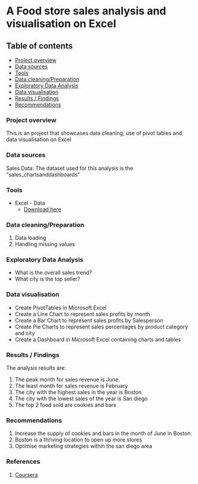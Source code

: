 # A Food store sales analysis and visualisation on Excel


## Table of contents
- [Project overview](#Project-overview)
- [Data sources](Data-sources)
- [Tools](Tools)
- [Data cleaning/Preparation](Data-cleaning/Preparation)
- [Exploratory Data Analysis](Exploratory-Data-Analysis)
- [Data visualisation](Data-visualisation)
- [Results / Findings](Results-/-Findings)
- [Recommendations](Recommendations)


### Project overview
This is an project that showcases data cleaning, use of pivot tables and data visualisation on Excel


### Data sources
Sales Data: The dataset used for this analysis is the "sales_chartsanddashboards"


### Tools
- Excel - Data 
   - [Download here](https://microsoft.com)


### Data cleaning/Preparation
1. Data loading
2. Handling missing values


### Exploratory Data Analysis
- What is the overall sales trend?
- What city is the top seller?


### Data visualisation
- Create PivotTables in Microsoft Excel
- Create a Line Chart to represent sales profits by month
- Create a Bar Chart to represent sales profits by Salesperson
- Create Pie Charts to represent sales percentages by product category and city
- Create a Dashboard in Microsoft Excel containing charts and tables


### Results / Findings
The analysis results are:
1. The peak month for sales revenue is June.
2. The least month for sales revenue is February
3. The city with the highest sales in the year is Boston
4. The city with the lowest sales of the year is San diego
5. The top 2 food sold are cookies and bars


### Recommendations
1. Increase the supply of cookies and bars in the month of June in Boston.
2. Boston is a thriving location to open up more stores
3. Optimise marketing strategies within the san diego area


### References
1. [Coursera](https://www.coursera.org/projects/create-charts-dashboards-using-microsoft-excel)
